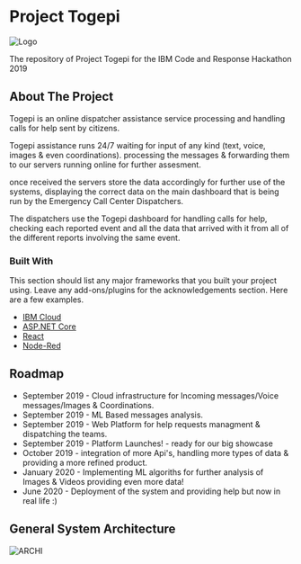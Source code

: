 # Project Togepi
![Logo](https://miro.medium.com/max/277/1*2QnvKMptB-RZ3gZdnca6oA.png)


The repository of Project Togepi for the IBM Code and Response Hackathon 2019


<!-- ABOUT THE PROJECT -->
## About The Project
Togepi is an online dispatcher assistance service processing and handling calls for help sent by citizens.

Togepi assistance runs 24/7 waiting for input of any kind (text, voice, images & even coordinations).
processing the messages & forwarding them to our servers running online for further assesment.

once received the servers store the data accordingly for further use of the systems, displaying the correct data on the main dashboard that is being run by the Emergency Call Center Dispatchers.

The dispatchers use the Togepi dashboard for handling calls for help, checking each reported event and all the data that arrived with it from all of the different reports involving the same event.


### Built With
This section should list any major frameworks that you built your project using. Leave any add-ons/plugins for the acknowledgements section. Here are a few examples.

* [IBM Cloud](https://www.ibm.com/cloud)
* [ASP.NET Core](https://docs.microsoft.com/en-us/aspnet/core/?view=aspnetcore-3.0)
* [React](https://reactjs.org/)
* [Node-Red](https://nodered.org/)



## Roadmap
* September 2019 - Cloud infrastructure for Incoming messages/Voice messages/Images & Coordinations.
* September 2019 - ML Based messages analysis.
* September 2019 - Web Platform for help requests managment  & dispatching the teams.
* September 2019 - Platform Launches! - ready for our big showcase
* October 2019 - integration of more Api's, handling more types of data & providing a more refined product.
* January 2020 - Implementing ML algoriths for further analysis of Images & Videos providing even more data!
* June 2020 - Deployment of the system and providing help but now in real life :)

## General System Architecture
![ARCHI](https://lh3.googleusercontent.com/2PXnkyANN7RPksE6DzmPAIipzJEraU-bw2veRoC8zX_-fJyhi_oGFCGPziSL-XUzZRqQUlZLgkijW_HIHuDB3Lfn-atFyTQC5DP7mw8m)
